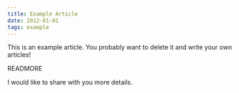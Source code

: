 ```yaml
---
title: Example Article
date: 2012-01-01
tags: example
---
```


This is an example article. You probably want to delete it and write your own articles!

READMORE

I would like to share with you more details.